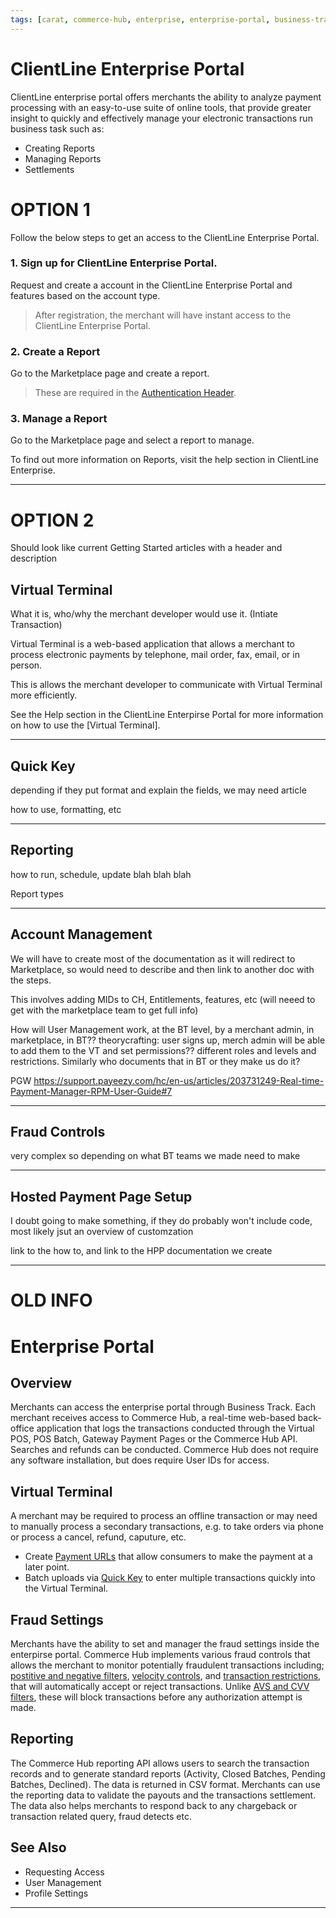 ```yaml
---
tags: [carat, commerce-hub, enterprise, enterprise-portal, business-track, virtual-terminal, reporting, settings]
---
```


# ClientLine Enterprise Portal

ClientLine enterprise portal offers merchants the ability to analyze payment processing with an easy-to-use suite of online tools, that provide greater insight to quickly and effectively manage your electronic transactions run business task such as:

- Creating Reports
- Managing Reports
- Settlements



# OPTION 1



Follow the below steps to get an access to the ClientLine Enterprise Portal.

### 1. Sign up for ClientLine Enterprise Portal.

Request and create a account in the ClientLine Enterprise Portal and features based on the account type.

<!-- theme: info -->
> After registration, the merchant will have instant access to the ClientLine Enterprise Portal.

### 2. Create a Report

Go to the Marketplace page and create a report.

<!-- theme: info -->
> These are required in the [Authentication Header](?path=docs/Resources/API-Documents/Authentication-Header.md).

### 3. Manage a Report

Go to the Marketplace page and select a report to manage. 


To find out more information on Reports, visit the help section in ClientLine Enterprise.


---

# OPTION 2

Should look like current Getting Started articles with a header and description

## Virtual Terminal

What it is, who/why the merchant developer would use it. (Intiate Transaction)

Virtual Terminal is a web-based application that allows a merchant to process electronic payments by telephone, mail order, fax, email, or in person. 

This is allows the merchant developer to communicate with Virtual Terminal more efficiently.

See the Help section in the ClientLine Enterpirse Portal for more information on how to use the [Virtual Terminal]. 


---

## Quick Key

depending if they put format and explain the fields, we may need article

how to use, formatting, etc

---

## Reporting

how to run, schedule, update blah blah blah

Report types

---

## Account Management

We will have to create most of the documentation as it will redirect to Marketplace, so would need to describe and then link to another doc with the steps.

This involves adding MIDs to CH, Entitlements, features, etc (will neeed to get with the marketplace team to get full info)

How will User Management work, at the BT level, by a merchant admin, in marketplace, in BT??
theorycrafting: user signs up, merch admin will be able to add them to the VT and set permissions?? different roles and levels and restrictions. Similarly who documents that in BT or they make us do it? 

PGW https://support.payeezy.com/hc/en-us/articles/203731249-Real-time-Payment-Manager-RPM-User-Guide#7

---

## Fraud Controls

very complex so depending on what BT teams we made need to make

---

## Hosted Payment Page Setup

I doubt going to make something, if they do probably won't include code, most likely jsut an overview of customzation

link to the how to, and link to the HPP documentation we create

---

# OLD INFO

# Enterprise Portal

## Overview

Merchants can access the enterprise portal through Business Track. Each merchant receives access to Commerce Hub, a real-time web-based back-office application that logs the transactions conducted through the Virtual POS, POS Batch, Gateway Payment Pages or the Commerce Hub API. Searches and refunds can be conducted. Commerce Hub does not require any software installation, but does require User IDs for access.

## Virtual Terminal

A merchant may be required to process an offline transaction or may need to manually process a secondary transactions, e.g. to take orders via phone or process a cancel, refund, caputure, etc.

- Create [Payment URLs](?path=docs/Online-Mobile-Digital/Payment-URL/Payment-URL.md) that allow consumers to make the payment at a later point.
- Batch uploads via [Quick Key](?path=docs/Online-Mobile-Digital/Virtual-Terminal/Quick-Key.md) to enter multiple transactions quickly into the Virtual Terminal.

## Fraud Settings
Merchants have the ability to set and manager the fraud settings inside the enterpirse portal. Commerce Hub implements various fraud controls that allows the merchant to monitor potentially fraudulent transactions including; [postitive and negative filters](?path=docs/Resources/Guides/Fraud/Fraud-Settings-Filters.md), [velocity controls](?path=docs/Resources/Guides/Fraud/Fraud-Settings-Velocity.md), and [transaction restrictions](?path=docs/Resources/Guides/Fraud/Fraud-Settings-Restrictions.md), that will automatically accept or reject transactions. Unlike [AVS and CVV filters](?path=docs/Resources/Guides/Fraud/Fraud-Settings-AVS-CVV.md), these will block transactions before any authorization attempt is made.

## Reporting

The Commerce Hub reporting API allows users to search the transaction records and to generate standard reports (Activity, Closed Batches, Pending Batches, Declined). The data is returned in CSV format. Merchants can use the reporting data to validate the payouts and the transactions settlement. The data also helps merchants to respond back to any chargeback or transaction related query, fraud detects etc.


## See Also

- Requesting Access
- User Management
- Profile Settings

---

